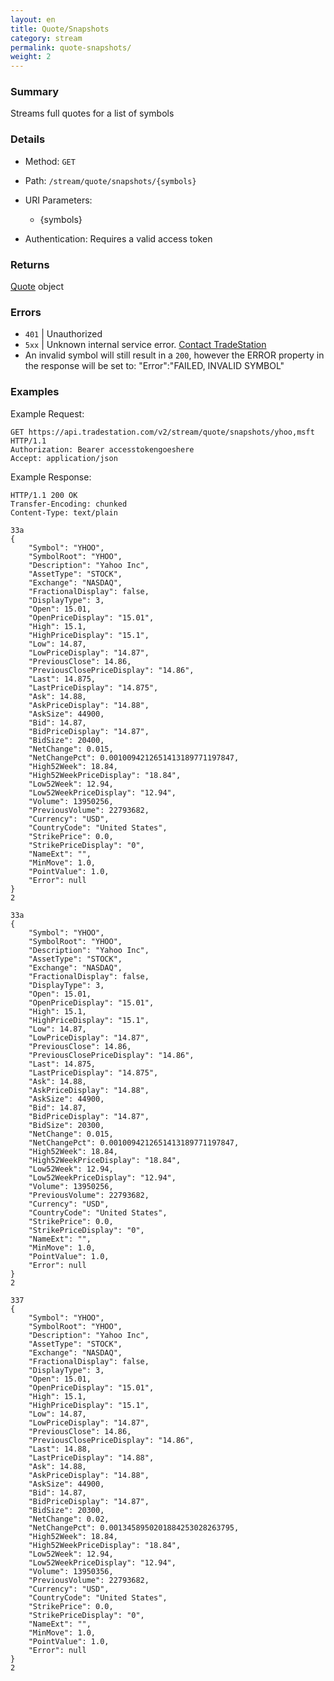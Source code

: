 ```yaml
---
layout: en
title: Quote/Snapshots
category: stream
permalink: quote-snapshots/
weight: 2
---
```


### Summary

Streams full quotes for a list of symbols

### Details

* Method: `GET`
* Path: `/stream/quote/snapshots/{symbols}`
* URI Parameters:

  * {symbols}
* Authentication: Requires a valid access token

### Returns

[Quote](../../objects/quote) object

### Errors

* `401` | Unauthorized
* `5xx` | Unknown internal service error. [Contact TradeStation](mailto:webapi@tradestation.com)
* An invalid symbol will still result in a `200`, however the ERROR property in the response will be set to: "Error":"FAILED, INVALID SYMBOL"

### Examples

Example Request:

    GET https://api.tradestation.com/v2/stream/quote/snapshots/yhoo,msft HTTP/1.1
    Authorization: Bearer accesstokengoeshere
    Accept: application/json

Example Response:

    HTTP/1.1 200 OK
    Transfer-Encoding: chunked
    Content-Type: text/plain
    
    33a
    {
        "Symbol": "YHOO",
        "SymbolRoot": "YHOO",
        "Description": "Yahoo Inc",
        "AssetType": "STOCK",
        "Exchange": "NASDAQ",
        "FractionalDisplay": false,
        "DisplayType": 3,
        "Open": 15.01,
        "OpenPriceDisplay": "15.01",
        "High": 15.1,
        "HighPriceDisplay": "15.1",
        "Low": 14.87,
        "LowPriceDisplay": "14.87",
        "PreviousClose": 14.86,
        "PreviousClosePriceDisplay": "14.86",
        "Last": 14.875,
        "LastPriceDisplay": "14.875",
        "Ask": 14.88,
        "AskPriceDisplay": "14.88",
        "AskSize": 44900,
        "Bid": 14.87,
        "BidPriceDisplay": "14.87",
        "BidSize": 20400,
        "NetChange": 0.015,
        "NetChangePct": 0.0010094212651413189771197847,
        "High52Week": 18.84,
        "High52WeekPriceDisplay": "18.84",
        "Low52Week": 12.94,
        "Low52WeekPriceDisplay": "12.94",
        "Volume": 13950256,
        "PreviousVolume": 22793682,
        "Currency": "USD",
        "CountryCode": "United States",
        "StrikePrice": 0.0,
        "StrikePriceDisplay": "0",
        "NameExt": "",
        "MinMove": 1.0,
        "PointValue": 1.0,
        "Error": null
    }
    2
    
    33a
    {
        "Symbol": "YHOO",
        "SymbolRoot": "YHOO",
        "Description": "Yahoo Inc",
        "AssetType": "STOCK",
        "Exchange": "NASDAQ",
        "FractionalDisplay": false,
        "DisplayType": 3,
        "Open": 15.01,
        "OpenPriceDisplay": "15.01",
        "High": 15.1,
        "HighPriceDisplay": "15.1",
        "Low": 14.87,
        "LowPriceDisplay": "14.87",
        "PreviousClose": 14.86,
        "PreviousClosePriceDisplay": "14.86",
        "Last": 14.875,
        "LastPriceDisplay": "14.875",
        "Ask": 14.88,
        "AskPriceDisplay": "14.88",
        "AskSize": 44900,
        "Bid": 14.87,
        "BidPriceDisplay": "14.87",
        "BidSize": 20300,
        "NetChange": 0.015,
        "NetChangePct": 0.0010094212651413189771197847,
        "High52Week": 18.84,
        "High52WeekPriceDisplay": "18.84",
        "Low52Week": 12.94,
        "Low52WeekPriceDisplay": "12.94",
        "Volume": 13950256,
        "PreviousVolume": 22793682,
        "Currency": "USD",
        "CountryCode": "United States",
        "StrikePrice": 0.0,
        "StrikePriceDisplay": "0",
        "NameExt": "",
        "MinMove": 1.0,
        "PointValue": 1.0,
        "Error": null
    }
    2
    
    337
    {
        "Symbol": "YHOO",
        "SymbolRoot": "YHOO",
        "Description": "Yahoo Inc",
        "AssetType": "STOCK",
        "Exchange": "NASDAQ",
        "FractionalDisplay": false,
        "DisplayType": 3,
        "Open": 15.01,
        "OpenPriceDisplay": "15.01",
        "High": 15.1,
        "HighPriceDisplay": "15.1",
        "Low": 14.87,
        "LowPriceDisplay": "14.87",
        "PreviousClose": 14.86,
        "PreviousClosePriceDisplay": "14.86",
        "Last": 14.88,
        "LastPriceDisplay": "14.88",
        "Ask": 14.88,
        "AskPriceDisplay": "14.88",
        "AskSize": 44900,
        "Bid": 14.87,
        "BidPriceDisplay": "14.87",
        "BidSize": 20300,
        "NetChange": 0.02,
        "NetChangePct": 0.0013458950201884253028263795,
        "High52Week": 18.84,
        "High52WeekPriceDisplay": "18.84",
        "Low52Week": 12.94,
        "Low52WeekPriceDisplay": "12.94",
        "Volume": 13950356,
        "PreviousVolume": 22793682,
        "Currency": "USD",
        "CountryCode": "United States",
        "StrikePrice": 0.0,
        "StrikePriceDisplay": "0",
        "NameExt": "",
        "MinMove": 1.0,
        "PointValue": 1.0,
        "Error": null
    }
    2

